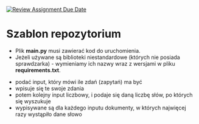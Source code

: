[![Review Assignment Due Date](https://classroom.github.com/assets/deadline-readme-button-22041afd0340ce965d47ae6ef1cefeee28c7c493a6346c4f15d667ab976d596c.svg)](https://classroom.github.com/a/MA5XuzDY)
# Szablon repozytorium

* Plik <b>main.py</b> musi zawierać kod do uruchomienia.
* Jeżeli używane są biblioteki niestandardowe (których nie posiada sprawdzarka) - wymieniamy ich nazwy wraz z wersjami w pliku <b>requirements.txt</b>.

- podać input, który mówi ile zdań (zapytań) ma być
- wpisuje się te swoje zdania 
- potem kolejny input liczbowy, i podaje się daną liczbę słów, po których się wyszukuje
- wypisywane są dla każdego inputu dokumenty, w których najwięcej razy wystąpiło dane słowo
